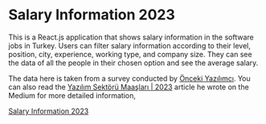 # Salary Information 2023

This is a React.js application that shows salary information in the software jobs in Turkey. Users can filter salary information according to their level, position, city, experience, working type, and company size. They can see the data of all the people in their chosen option and see the average salary.

The data here is taken from a survey conducted by [Önceki Yazılımcı](https://twitter.com/oncekiyazilimci). You can also read the [Yazılım Sektörü Maaşları | 2023](https://oncekiyazilimci.medium.com/yaz%C4%B1l%C4%B1m-sekt%C3%B6r%C3%BC-maa%C5%9Flar%C4%B1-2023-25156bf50800) article he wrote on the Medium for more detailed information, 

[Salary Information 2023](https://ihsanberkozcan.github.io/salary/)